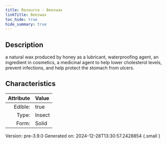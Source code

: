 ```yaml
---
title: Resource - Beeswax
linkTitle: Beeswax
toc_hide: true
hide_summary: true
---
```


## Description
 &#10;&#9;&#9;a natural wax produced by honey as a lubricant,&#10;&#9;&#9;waterproofing agent, an ingredient in cosmetics, a medicinal agent to help lower cholesterol levels, prevent&#10;&#9;&#9;infections, and help protect the stomach from ulcers. 

## Characteristics

| Attribute      | Value |
|--------:|:------|
|Edible:|true|
|Type:|Insect|
|Form:|Solid|
 



    

Version: pre-3.9.0 Generated on: 2024-12-28T13:30:57.2428854
{.small }
